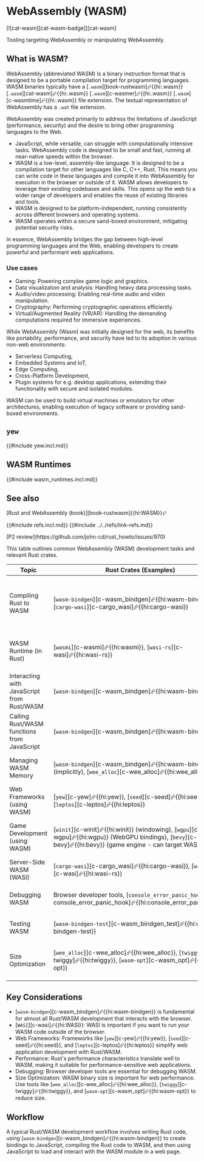 # WebAssembly (WASM)

[![cat-wasm][cat-wasm-badge]][cat-wasm]

Tooling targeting WebAssembly or manipulating WebAssembly.

## What is WASM?

WebAssembly (abbreviated WASM) is a binary instruction format that is designed to be a portable compilation target for programming languages. WASM binaries typically have a [`.wasm`][book-rustwasm]⮳{{hi:.wasm}} [`.wasm`][cat-wasm]⮳{{hi:.wasm}} [`.wasm`][c-wasmer]⮳{{hi:.wasm}} [`.wasm`][c-wasmtime]⮳{{hi:.wasm}} file extension. The textual representation of WebAssembly has a `.wat` file extension.

WebAssembly was created primarily to address the limitations of JavaScript (performance, security) and the desire to bring other programming languages to the Web.

- JavaScript, while versatile, can struggle with computationally intensive tasks. WebAssembly code is designed to be small and fast, running at near-native speeds within the browser.
- WASM is a low-level, assembly-like language: It is designed to be a compilation target for other languages like C, C++, Rust. This means you can write code in these languages and compile it into WebAssembly for execution in the browser or outside of it. WASM allows developers to leverage their existing codebases and skills. This opens up the web to a wider range of developers and enables the reuse of existing libraries and tools.
- WASM is designed to be platform-independent, running consistently across different browsers and operating systems.
- WASM operates within a secure sand-boxed environment, mitigating potential security risks.

In essence, WebAssembly bridges the gap between high-level programming languages and the Web, enabling developers to create powerful and performant web applications.

### Use cases

- Gaming: Powering complex game logic and graphics.
- Data visualization and analysis: Handling heavy data processing tasks.
- Audio/video processing: Enabling real-time audio and video manipulation.
- Cryptography: Performing cryptographic operations efficiently.
- Virtual/Augmented Reality (VR/AR): Handling the demanding computations required for immersive experiences.

While WebAssembly (Wasm) was initially designed for the web, its benefits like portability, performance, and security have led to its adoption in various non-web environments:

- Serverless Computing,
- Embedded Systems and IoT,
- Edge Computing,
- Cross-Platform Development,
- Plugin systems for e.g. desktop applications, extending their functionality with secure and isolated modules.

WASM can be used to build virtual machines or emulators for other architectures, enabling execution of legacy software or providing sand-boxed environments.

## `yew`

{{#include yew.incl.md}}

## WASM Runtimes

{{#include wasm_runtimes.incl.md}}

## See also

[Rust and WebAssembly (book)][book-rustwasm]{{hi:WASM}}⮳

{{#include refs.incl.md}}
{{#include ../../refs/link-refs.md}}

<div class="hidden">
[P2 review](https://github.com/john-cd/rust_howto/issues/970)

This table outlines common WebAssembly (WASM) development tasks and relevant Rust crates.

| Topic | Rust Crates (Examples) | Notes |
|---|---|---|
| Compiling Rust to WASM | [`wasm-bindgen`][c-wasm_bindgen]⮳{{hi:wasm-bindgen}}, [`cargo-wasi`][c-cargo_wasi]⮳{{hi:cargo-wasi}} | [`wasm-bindgen`][c-wasm_bindgen]⮳{{hi:wasm-bindgen}} is essential for bridging between Rust and JavaScript, allowing you to interact with the browser's APIs from your Rust/WASM code. [`cargo-wasi`][c-cargo_wasi]⮳{{hi:cargo-wasi}} is used for compiling to WASI (WebAssembly System Interface), which is useful for running WASM outside of the browser (e.g., on servers or embedded devices). |
| WASM Runtime (in Rust) | [`wasmi`][c-wasmi]⮳{{hi:wasmi}}, [`wasi-rs`][c-wasi]⮳{{hi:wasi-rs}} | [`wasmi`][c-wasmi]⮳{{hi:wasmi}} is a WASM interpreter written in Rust. [`wasi-rs`][c-wasi]⮳{{hi:wasi-rs}} provides bindings for the WASI API, enabling your WASM code to interact with the host environment when running outside the browser. |
| Interacting with JavaScript from Rust/WASM | [`wasm-bindgen`][c-wasm_bindgen]⮳{{hi:wasm-bindgen}} | [`wasm-bindgen`][c-wasm_bindgen]⮳{{hi:wasm-bindgen}} handles the complexities of passing data between Rust/WASM and JavaScript. |
| Calling Rust/WASM functions from JavaScript | [`wasm-bindgen`][c-wasm_bindgen]⮳{{hi:wasm-bindgen}} | [`wasm-bindgen`][c-wasm_bindgen]⮳{{hi:wasm-bindgen}} also facilitates calling Rust/WASM functions from JavaScript. |
| Managing WASM Memory | [`wasm-bindgen`][c-wasm_bindgen]⮳{{hi:wasm-bindgen}} (implicitly), [`wee_alloc`][c-wee_alloc]⮳{{hi:wee_alloc}} | [`wasm-bindgen`][c-wasm_bindgen]⮳{{hi:wasm-bindgen}} helps manage WASM memory. [`wee_alloc`][c-wee_alloc]⮳{{hi:wee_alloc}} is a memory allocator designed for WASM. |
| Web Frameworks (using WASM) | [`yew`][c-yew]⮳{{hi:yew}}, [`seed`][c-seed]⮳{{hi:seed}}, [`leptos`][c-leptos]⮳{{hi:leptos}} | These frameworks enable building complex web applications with Rust/WASM. They provide component-based architectures and other tools for structuring web apps. |
| Game Development (using WASM) | [`winit`][c-winit]⮳{{hi:winit}} (windowing), [`wgpu`][c-wgpu]⮳{{hi:wgpu}} (WebGPU bindings), [`bevy`][c-bevy]⮳{{hi:bevy}} (game engine - can target WASM) | Rust can be used for game development targeting the web via WASM. [`winit`][c-winit]⮳{{hi:winit}} handles window creation, [`wgpu`][c-wgpu]⮳{{hi:wgpu}} provides access to WebGPU, and [`bevy`][c-bevy]⮳{{hi:bevy}} is a Rust game engine that can compile to WASM. |
| Server-Side WASM (WASI) | [`cargo-wasi`][c-cargo_wasi]⮳{{hi:cargo-wasi}}, [`wasi-rs`][c-wasi]⮳{{hi:wasi-rs}} | WASI allows you to run WASM code on servers or other environments outside the browser. |
| Debugging WASM | Browser developer tools, [`console_error_panic_hook`][c-console_error_panic_hook]⮳{{hi:console_error_panic_hook}} | Browser developer tools can be used to debug WASM. [`console_error_panic_hook`][c-console_error_panic_hook]⮳{{hi:console_error_panic_hook}} helps with better error reporting in the browser console. |
| Testing WASM | [`wasm-bindgen-test`][c-wasm_bindgen_test]⮳{{hi:wasm-bindgen-test}} | [`wasm-bindgen-test`][c-wasm_bindgen_test]⮳{{hi:wasm-bindgen-test}} provides utilities for testing your Rust/WASM code. |
| Size Optimization | [`wee_alloc`][c-wee_alloc]⮳{{hi:wee_alloc}}, [`twiggy`][c-twiggy]⮳{{hi:twiggy}}, [`wasm-opt`][c-wasm_opt]⮳{{hi:wasm-opt}} | [`wee_alloc`][c-wee_alloc]⮳{{hi:wee_alloc}} can help reduce WASM binary size. [`twiggy`][c-twiggy]⮳{{hi:twiggy}} is a tool for analyzing WASM binaries. [`wasm-opt`][c-wasm_opt]⮳{{hi:wasm-opt}} is a tool for optimizing WASM code. |

## Key Considerations

- [`wasm-bindgen`][c-wasm_bindgen]⮳{{hi:wasm-bindgen}} is fundamental for almost all Rust/WASM development that interacts with the browser.
- [`WASI`][c-wasi]⮳{{hi:WASI}}: WASI is important if you want to run your WASM code outside of the browser.
- Web Frameworks: Frameworks like [`yew`][c-yew]⮳{{hi:yew}}, [`seed`][c-seed]⮳{{hi:seed}}, and [`leptos`][c-leptos]⮳{{hi:leptos}} simplify web application development with Rust/WASM.
- Performance: Rust's performance characteristics translate well to WASM, making it suitable for performance-sensitive web applications.
- Debugging: Browser developer tools are essential for debugging WASM.
- Size Optimization: WASM binary size is important for web performance. Use tools like [`wee_alloc`][c-wee_alloc]⮳{{hi:wee_alloc}}, [`twiggy`][c-twiggy]⮳{{hi:twiggy}}, and [`wasm-opt`][c-wasm_opt]⮳{{hi:wasm-opt}} to reduce size.

## Workflow

A typical Rust/WASM development workflow involves writing Rust code, using [`wasm-bindgen`][c-wasm_bindgen]⮳{{hi:wasm-bindgen}} to create bindings to JavaScript, compiling the Rust code to WASM, and then using JavaScript to load and interact with the WASM module in a web page.

</div>
